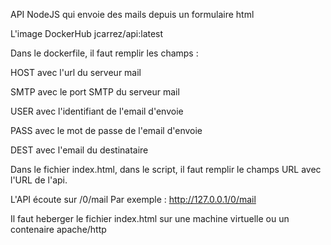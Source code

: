 API NodeJS qui envoie des mails depuis un formulaire html

L'image DockerHub jcarrez/api:latest

Dans le dockerfile, il faut remplir les champs : 

HOST avec l'url du serveur mail

SMTP avec le port SMTP du serveur mail

USER avec l'identifiant de l'email d'envoie

PASS avec le mot de passe de l'email d'envoie

DEST avec l'email du destinataire

Dans le fichier index.html, dans le script, il faut remplir le champs URL avec l'URL de l'api.

L'API écoute sur /0/mail
Par exemple : http://127.0.0.1/0/mail

Il faut heberger le fichier index.html sur une machine virtuelle ou un contenaire apache/http
